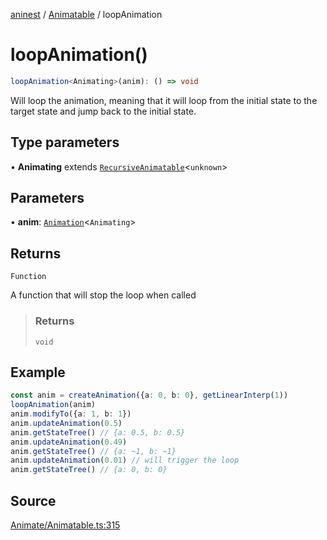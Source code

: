 [aninest](../../index.md) / [Animatable](../index.md) / loopAnimation

# loopAnimation()

```ts
loopAnimation<Animating>(anim): () => void
```

Will loop the animation, meaning that it will loop from the initial state to the target state and jump back to the initial state.

## Type parameters

• **Animating** extends [`RecursiveAnimatable`](../type-aliases/RecursiveAnimatable.md)\<`unknown`\>

## Parameters

• **anim**: [`Animation`](../type-aliases/Animation.md)\<`Animating`\>

## Returns

`Function`

A function that will stop the loop when called

> ### Returns
>
> `void`
>

## Example

```ts
const anim = createAnimation({a: 0, b: 0}, getLinearInterp(1))
loopAnimation(anim)
anim.modifyTo({a: 1, b: 1})
anim.updateAnimation(0.5)
anim.getStateTree() // {a: 0.5, b: 0.5}
anim.updateAnimation(0.49)
anim.getStateTree() // {a: ~1, b: ~1}
anim.updateAnimation(0.01) // will trigger the loop
anim.getStateTree() // {a: 0, b: 0}
```

## Source

[Animate/Animatable.ts:315](https://github.com/zphrs/aninest/blob/df0807b/src/Animate/Animatable.ts#L315)
